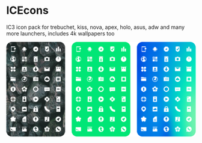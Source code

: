 # ICEcons
IC3 icon pack for trebuchet, kiss, nova, apex, holo, asus, adw and many more launchers, includes 4k wallpapers too


![Alt text](/screenshots/screenshots.png?raw=true "Optional Title")
